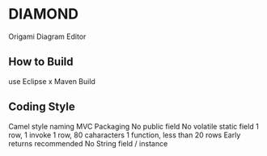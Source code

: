 # DIAMOND
Origami Diagram Editor

## How to Build
use Eclipse x Maven Build


## Coding Style
Camel style naming
MVC Packaging
No public field
No volatile static field
1 row, 1 invoke
1 row, 80 caharacters
1 function, less than 20 rows
Early returns recommended
No String field / instance